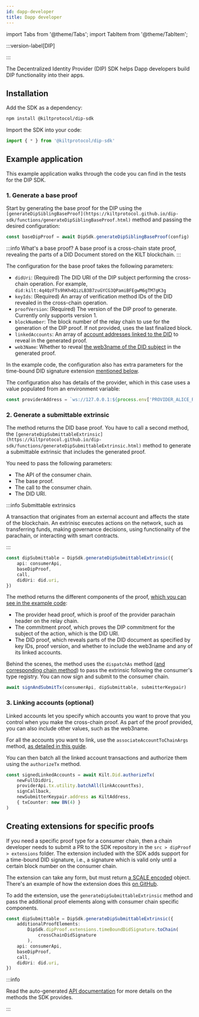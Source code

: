 ```yaml
---
id: dapp-developer
title: Dapp developer
---
```


import Tabs from '@theme/Tabs';
import TabItem from '@theme/TabItem';

:::version-label[DIP]

:::

The Decentralized Identity Provider (DIP) SDK helps Dapp developers build DIP functionality into their apps.

## Installation

Add the SDK as a dependency:

```bash npm2yarn
npm install @kiltprotocol/dip-sdk
```

Import the SDK into your code:

```typescript
import { * } from '@kiltprotocol/dip-sdk'
```

## Example application

This example application walks through the code you can find in the tests for the DIP SDK.

### 1. Generate a base proof

Start by generating the base proof for the DIP using the `[generateDipSiblingBaseProof](https://kiltprotocol.github.io/dip-sdk/functions/generateDipSiblingBaseProof.html)` method and passing the desired configuration:

```typescript
const baseDipProof = await DipSdk.generateDipSiblingBaseProof(config)
```

:::info What's a base proof?
A base proof is a cross-chain state proof, revealing the parts of a DID Document stored on the KILT blockchain.
:::

The configuration for the base proof takes the following parameters:

-   `didUri`: (Required) The DID URI of the DIP subject performing the cross-chain operation.
For example, `did:kilt:4q4QzFTs9hKh4QizLB3B7zuGYCG3QPamiBFEgwM6gTM7gK3g`
-   `keyIds`: (Required) An array of verification method IDs of the DID revealed in the cross-chain operation.
-   `proofVersion`: (Required) The version of the DIP proof to generate.
Currently only supports version 1.
-   `blockNumber`: The block number of the relay chain to use for the generation of the DIP proof.
If not provided, uses the last finalized block.
-   `linkedAccounts`: An array of [account addresses linked to the DID](../../develop/01_sdk/02_cookbook/03_account_linking/01_link.md##linking-an-account-to-a-did) to reveal in the generated proof.
-   `web3Name`: Whether to reveal [the web3name of the DID subject](../../develop/01_sdk/02_cookbook/02_web3names/01_claim.md) in the generated proof.

In the example code, the configuration also has extra parameters for the time-bound DID signature extension [mentioned below](#creating-extensions-for-specific-proofs).

The configuration also has details of the provider, which in this case uses a value populated from an environment variable:

```typescript
const providerAddress = `ws://127.0.0.1:${process.env['PROVIDER_ALICE_RPC']}`
```

### 2. Generate a submittable extrinsic

The method returns the DID base proof.
You have to call a second method, the `[generateDipSubmittableExtrinsic](https://kiltprotocol.github.io/dip-sdk/functions/generateDipSubmittableExtrinsic.html)` method to generate a submittable extrinsic that includes the generated proof.

You need to pass the following parameters:

-   The API of the consumer chain.
-   The base proof.
-   The call to the consumer chain.
-   The DID URI.

:::info Submittable extrinsics

A transaction that originates from an external account and affects the state of the blockchain.
An extrinisc executes actions on the network, such as transferring funds, making governance decisions, using functionality of the parachain, or interacting with smart contracts.

:::

```typescript
const dipSubmittable = DipSdk.generateDipSubmittableExtrinsic({
    api: consumerApi,
    baseDipProof,
    call,
    didUri: did.uri,
})
```

The method returns the different components of the proof, [which you can see in the example code](https://github.com/KILTprotocol/dip-sdk/blob/9ad141b3757e076744ab8b2d29bcf10bbeaddd9f/tests/dip-provider-template-dip-consumer-template/develop.test.ts#L219):

-   The provider head proof, which is proof of the provider parachain header on the relay chain.
-   The commitment proof, which proves the DIP commitment for the subject of the action, which is the DID URI.
-   The DID proof, which reveals parts of the DID document as specified by key IDs, proof version, and whether to include the web3name and any of its linked accounts.

Behind the scenes, the method uses the `dispatchAs` method ([and corresponding chain method](https://github.com/KILTprotocol/kilt-node/blob/4ddb8a0ef6258873458f19d3ee9dcb6d7c24e645/pallets/did/src/lib.rs#L1152)) to pass the extrinsic following the consumer's type registry.
You can now sign and submit to the consumer chain.

```typescript
await signAndSubmitTx(consumerApi, dipSubmittable, submitterKeypair)
```

### 3. Linking accounts (optional)

Linked accounts let you specify which accounts you want to prove that you control when you make the cross-chain proof.
As part of the proof provided, you can also include other values, such as the web3name.

For all the accounts you want to link, use the `associateAccountToChainArgs` method, [as detailed in this guide](../../develop/01_sdk/02_cookbook/03_account_linking/01_link.md##linking-an-account-to-a-did).

You can then batch all the linked account transactions and authorize them using the `authorizeTx` method.

```typescript
const signedLinkedAccounts = await Kilt.Did.authorizeTx(
    newFullDidUri,
    providerApi.tx.utility.batchAll(linkAccountTxs),
    signCallback,
    newSubmitterKeypair.address as KiltAddress,
    { txCounter: new BN(4) }
)
```

## Creating extensions for specific proofs

If you need a specific proof type for a consumer chain, then a chain developer needs to submit a PR to the SDK repository in the `src > dipProof > extensions` folder.
The extension included with the SDK adds support for a time-bound DID signature, i.e., a signature which is valid only until a certain block number on the consumer chain.

The extension can take any form, but must return [a SCALE encoded](https://docs.substrate.io/reference/scale-codec/) object.
There's an example of how the extension does this [on GitHub](https://github.com/KILTprotocol/dip-sdk/blob/9ad141b3757e076744ab8b2d29bcf10bbeaddd9f/src/dipProof/extensions/timeBoundDidSignature.ts#L113).

To add the extension, use the `generateDipSubmittableExtrinsic` method and pass the additional proof elements along with consumer chain specific components.

```typescript
const dipSubmittable = DipSdk.generateDipSubmittableExtrinsic({
    additionalProofElements:
        DipSdk.dipProof.extensions.timeBoundDidSignature.toChain(
            crossChainDidSignature
        ),
    api: consumerApi,
    baseDipProof,
    call,
    didUri: did.uri,
})
```

:::info

Read the auto-generated [API documentation](https://kiltprotocol.github.io/dip-sdk) for more details on the methods the SDK provides.

:::
